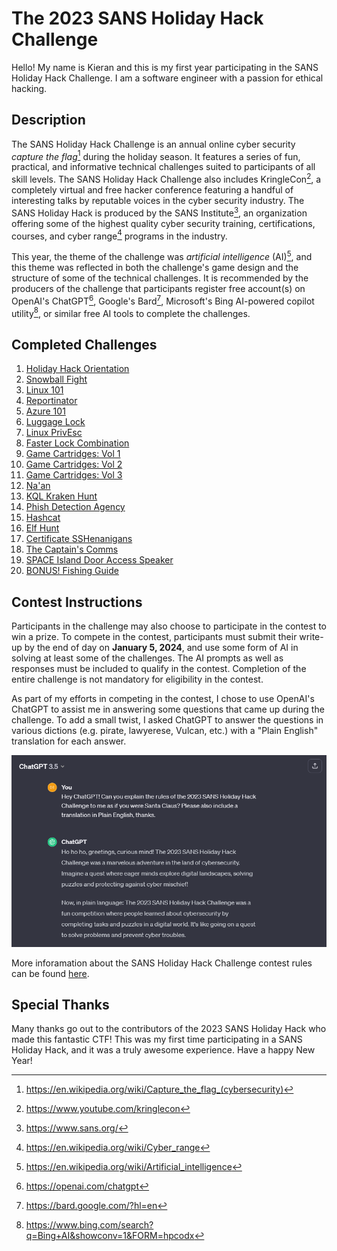 # The 2023 SANS Holiday Hack Challenge

Hello! My name is Kieran and this is my first year participating in the SANS Holiday Hack Challenge. I am a software engineer with a passion for ethical hacking.



## Description

The SANS Holiday Hack Challenge is an annual online cyber security *capture the flag*[^1]  during the holiday season. It features a series of fun, practical, and informative technical challenges suited to participants of all skill levels. The SANS Holiday Hack Challenge also includes KringleCon[^2], a completely virtual and free hacker conference featuring a handful of interesting talks by reputable voices in the cyber security industry. The SANS Holiday Hack is produced by the SANS Institute[^3], an organization offering some of the highest quality cyber security training, certifications, courses, and cyber range[^4] programs in the industry.

This year, the theme of the challenge was *artificial intelligence* (AI)[^5], and this theme was reflected in both the challenge's game design and the structure of some of the technical challenges. It is recommended by the producers of the challenge that participants register free account(s) on OpenAI's ChatGPT[^6], Google's Bard[^7], Microsoft's Bing AI-powered copilot utility[^8], or similar free AI tools to complete the challenges.

## Completed Challenges
1. [Holiday Hack Orientation](/challenges/orientation.md)
2. [Snowball Fight](/challenges/snowball.md)
3. [Linux 101](/challenges/linux-101.md)
4. [Reportinator](/challenges/reportinator.md)
5. [Azure 101](/challenges/azure-101.md)
6. [Luggage Lock](/challenges/luggage-lock.md)
7. [Linux PrivEsc](/challenges/linux-privesc.md)
8. [Faster Lock Combination](/challenges/faster-lock-combination.md)
9. [Game Cartridges: Vol 1](/challenges/cartidges-1.md)
10. [Game Cartridges: Vol 2](/challenges/cartidges-2.md)
11. [Game Cartridges: Vol 3](/challenges/cartidges-3.md)
12. [Na'an](/challenges/naan.md)
13. [KQL Kraken Hunt](/challenges/kql-kraken-hunt.md)
14. [Phish Detection Agency](/challenges/phish-detection-agency.md)
15. [Hashcat](/challenges/hashcat.md)
16. [Elf Hunt](/challenges/elf-hunt.md)
17. [Certificate SSHenanigans](/challenges/sshenanigans.md)
18. [The Captain's Comms](/challenges/captains-comms.md)
19. [SPACE Island Door Access Speaker](/challenges/speaker.md)
20. [BONUS! Fishing Guide](/challenges/bonus.md)

## Contest Instructions

Participants in the challenge may also choose to participate in the contest to win a prize. To compete in the contest, participants must submit their write-up by the end of day on **January 5, 2024**, and use some form of AI in solving at least some of the challenges. The AI prompts as well as responses must be included to qualify in the contest. Completion of the entire challenge is not mandatory for eligibility in the contest.

As part of my efforts in competing in the contest, I chose to use OpenAI's ChatGPT to assist me in answering some questions that came up during the challenge. To add a small twist, I asked ChatGPT to answer the questions in various dictions (e.g. pirate, lawyerese, Vulcan, etc.) with a "Plain English" translation for each answer. 

![Figure 1: Asking ChatGPT to Explain the 2023 SANS Holiday Hack Challenge as Santa Claus](/img/chatgpt-sans.png)

More inforamation about the SANS Holiday Hack Challenge contest rules can be found [here](https://www.sans.org/mlp/holiday-hack-challenge-2023/?utm_medium=Referral&utm_source=SANS&utm_content=Vanity%20URL%20-%20%20holidayhack&utm_campaign=Holiday%20Hack%20Challenge%202023).

## Special Thanks

Many thanks go out to the contributors of the 2023 SANS Holiday Hack who made this fantastic CTF! This was my first time participating in a SANS Holiday Hack, and it was a truly awesome experience. Have a happy New Year! 

[^1]: https://en.wikipedia.org/wiki/Capture_the_flag_(cybersecurity)
[^2]: https://www.youtube.com/kringlecon
[^3]: https://www.sans.org/
[^4]: https://en.wikipedia.org/wiki/Cyber_range
[^5]: https://en.wikipedia.org/wiki/Artificial_intelligence
[^6]: https://openai.com/chatgpt
[^7]: https://bard.google.com/?hl=en
[^8]: https://www.bing.com/search?q=Bing+AI&showconv=1&FORM=hpcodx
